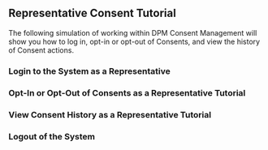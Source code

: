 ## Representative Consent Tutorial

The following simulation of working within DPM Consent Management will show you how to log in, opt-in or opt-out of Consents, and view the history of Consent actions.

### Login to the System as a Representative

### Opt-In or Opt-Out of Consents as a Representative Tutorial

### View Consent History as a Representative Tutorial

### Logout of the System